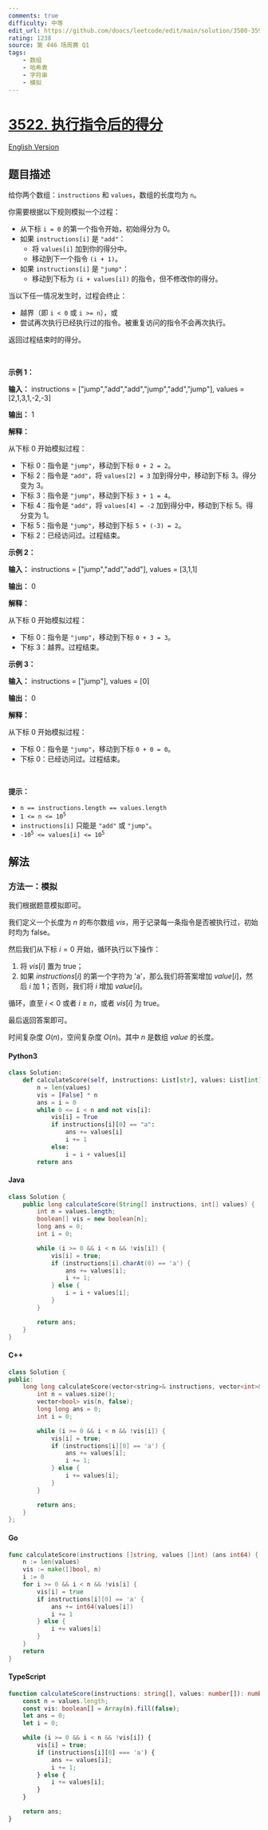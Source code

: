 ```yaml
---
comments: true
difficulty: 中等
edit_url: https://github.com/doocs/leetcode/edit/main/solution/3500-3599/3522.Calculate%20Score%20After%20Performing%20Instructions/README.md
rating: 1238
source: 第 446 场周赛 Q1
tags:
    - 数组
    - 哈希表
    - 字符串
    - 模拟
---
```


<!-- problem:start -->

# [3522. 执行指令后的得分](https://leetcode.cn/problems/calculate-score-after-performing-instructions)

[English Version](/solution/3500-3599/3522.Calculate%20Score%20After%20Performing%20Instructions/README_EN.md)

## 题目描述

<!-- description:start -->

<p>给你两个数组：<code>instructions</code> 和 <code>values</code>，数组的长度均为 <code>n</code>。</p>

<p>你需要根据以下规则模拟一个过程：</p>

<ul>
	<li>从下标&nbsp;<code>i = 0</code> 的第一个指令开始，初始得分为 0。</li>
	<li>如果 <code>instructions[i]</code> 是 <code>"add"</code>：
	<ul>
		<li>将 <code>values[i]</code> 加到你的得分中。</li>
		<li>移动到下一个指令 <code>(i + 1)</code>。</li>
	</ul>
	</li>
	<li>如果 <code>instructions[i]</code> 是 <code>"jump"</code>：
	<ul>
		<li>移动到下标为&nbsp;<code>(i + values[i])</code> 的指令，但不修改你的得分。</li>
	</ul>
	</li>
</ul>

<p>当以下任一情况发生时，过程会终止：</p>

<ul>
	<li>越界（即 <code>i &lt; 0</code> 或 <code>i &gt;= n</code>），或</li>
	<li>尝试再次执行已经执行过的指令。被重复访问的指令不会再次执行。</li>
</ul>

<p>返回过程结束时的得分。</p>

<p>&nbsp;</p>

<p><strong class="example">示例 1：</strong></p>

<div class="example-block">
<p><strong>输入：</strong> <span class="example-io">instructions = ["jump","add","add","jump","add","jump"], values = [2,1,3,1,-2,-3]</span></p>

<p><strong>输出：</strong> <span class="example-io">1</span></p>

<p><strong>解释：</strong></p>

<p>从下标&nbsp;0 开始模拟过程：</p>

<ul>
	<li>下标 0：指令是 <code>"jump"</code>，移动到下标&nbsp;<code>0 + 2 = 2</code>。</li>
	<li>下标 2：指令是 <code>"add"</code>，将 <code>values[2] = 3</code> 加到得分中，移动到下标&nbsp;3。得分变为 3。</li>
	<li>下标 3：指令是 <code>"jump"</code>，移动到下标&nbsp;<code>3 + 1 = 4</code>。</li>
	<li>下标 4：指令是 <code>"add"</code>，将 <code>values[4] = -2</code> 加到得分中，移动到下标&nbsp;5。得分变为 1。</li>
	<li>下标 5：指令是 <code>"jump"</code>，移动到下标&nbsp;<code>5 + (-3) = 2</code>。</li>
	<li>下标 2：已经访问过。过程结束。</li>
</ul>
</div>

<p><strong class="example">示例 2：</strong></p>

<div class="example-block">
<p><strong>输入：</strong> <span class="example-io">instructions = ["jump","add","add"], values = [3,1,1]</span></p>

<p><strong>输出：</strong> <span class="example-io">0</span></p>

<p><strong>解释：</strong></p>

<p>从下标&nbsp;0 开始模拟过程：</p>

<ul>
	<li>下标 0：指令是 <code>"jump"</code>，移动到下标&nbsp;<code>0 + 3 = 3</code>。</li>
	<li>下标 3：越界。过程结束。</li>
</ul>
</div>

<p><strong class="example">示例 3：</strong></p>

<div class="example-block">
<p><strong>输入：</strong> <span class="example-io">instructions = ["jump"], values = [0]</span></p>

<p><strong>输出：</strong> <span class="example-io">0</span></p>

<p><strong>解释：</strong></p>

<p>从下标&nbsp;0 开始模拟过程：</p>

<ul>
	<li>下标 0：指令是 <code>"jump"</code>，移动到下标&nbsp;<code>0 + 0 = 0</code>。</li>
	<li>下标 0：已经访问过。过程结束。</li>
</ul>
</div>

<p>&nbsp;</p>

<p><strong>提示：</strong></p>

<ul>
	<li><code>n == instructions.length == values.length</code></li>
	<li><code>1 &lt;= n &lt;= 10<sup>5</sup></code></li>
	<li><code>instructions[i]</code> 只能是 <code>"add"</code> 或 <code>"jump"</code>。</li>
	<li><code>-10<sup>5</sup> &lt;= values[i] &lt;= 10<sup>5</sup></code></li>
</ul>

<!-- description:end -->

## 解法

<!-- solution:start -->

### 方法一：模拟

我们根据题意模拟即可。

我们定义一个长度为 $n$ 的布尔数组 $\textit{vis}$，用于记录每一条指令是否被执行过，初始时均为 $\text{false}$。

然后我们从下标 $i = 0$ 开始，循环执行以下操作：

1. 将 $\textit{vis}[i]$ 置为 $\text{true}$；
2. 如果 $\textit{instructions}[i]$ 的第一个字符为 'a'，那么我们将答案增加 $\textit{value}[i]$，然后 $i$ 加 $1$；否则，我们将 $i$ 增加 $\textit{value}[i]$。

循环，直至 $i \lt 0$ 或者 $i \ge n$，或者 $\textit{vis}[i]$ 为 $\text{true}$。

最后返回答案即可。

时间复杂度 $O(n)$，空间复杂度 $O(n)$。其中 $n$ 是数组 $\textit{value}$ 的长度。

<!-- tabs:start -->

#### Python3

```python
class Solution:
    def calculateScore(self, instructions: List[str], values: List[int]) -> int:
        n = len(values)
        vis = [False] * n
        ans = i = 0
        while 0 <= i < n and not vis[i]:
            vis[i] = True
            if instructions[i][0] == "a":
                ans += values[i]
                i += 1
            else:
                i = i + values[i]
        return ans
```

#### Java

```java
class Solution {
    public long calculateScore(String[] instructions, int[] values) {
        int n = values.length;
        boolean[] vis = new boolean[n];
        long ans = 0;
        int i = 0;

        while (i >= 0 && i < n && !vis[i]) {
            vis[i] = true;
            if (instructions[i].charAt(0) == 'a') {
                ans += values[i];
                i += 1;
            } else {
                i = i + values[i];
            }
        }

        return ans;
    }
}
```

#### C++

```cpp
class Solution {
public:
    long long calculateScore(vector<string>& instructions, vector<int>& values) {
        int n = values.size();
        vector<bool> vis(n, false);
        long long ans = 0;
        int i = 0;

        while (i >= 0 && i < n && !vis[i]) {
            vis[i] = true;
            if (instructions[i][0] == 'a') {
                ans += values[i];
                i += 1;
            } else {
                i += values[i];
            }
        }

        return ans;
    }
};
```

#### Go

```go
func calculateScore(instructions []string, values []int) (ans int64) {
	n := len(values)
	vis := make([]bool, n)
	i := 0
	for i >= 0 && i < n && !vis[i] {
		vis[i] = true
		if instructions[i][0] == 'a' {
			ans += int64(values[i])
			i += 1
		} else {
			i += values[i]
		}
	}
	return
}
```

#### TypeScript

```ts
function calculateScore(instructions: string[], values: number[]): number {
    const n = values.length;
    const vis: boolean[] = Array(n).fill(false);
    let ans = 0;
    let i = 0;

    while (i >= 0 && i < n && !vis[i]) {
        vis[i] = true;
        if (instructions[i][0] === 'a') {
            ans += values[i];
            i += 1;
        } else {
            i += values[i];
        }
    }

    return ans;
}
```

<!-- tabs:end -->

<!-- solution:end -->

<!-- problem:end -->

